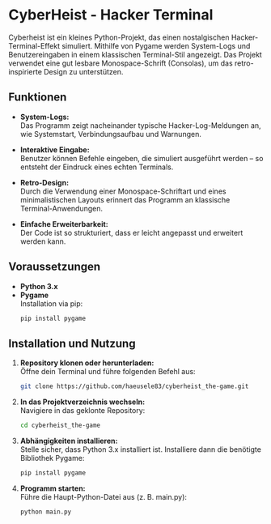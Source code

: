 # CyberHeist - Hacker Terminal

Cyberheist ist ein kleines Python-Projekt, das einen nostalgischen Hacker-Terminal-Effekt simuliert. Mithilfe von Pygame werden System-Logs und Benutzereingaben in einem klassischen Terminal-Stil angezeigt. Das Projekt verwendet eine gut lesbare Monospace-Schrift (Consolas), um das retro-inspirierte Design zu unterstützen.

## Funktionen

- **System-Logs:**  
  Das Programm zeigt nacheinander typische Hacker-Log-Meldungen an, wie Systemstart, Verbindungsaufbau und Warnungen.

- **Interaktive Eingabe:**  
  Benutzer können Befehle eingeben, die simuliert ausgeführt werden – so entsteht der Eindruck eines echten Terminals.

- **Retro-Design:**  
  Durch die Verwendung einer Monospace-Schriftart und eines minimalistischen Layouts erinnert das Programm an klassische Terminal-Anwendungen.

- **Einfache Erweiterbarkeit:**  
  Der Code ist so strukturiert, dass er leicht angepasst und erweitert werden kann.

## Voraussetzungen

- **Python 3.x**
- **Pygame**  
  Installation via pip:
  ```bash
  pip install pygame

## Installation und Nutzung

1. **Repository klonen oder herunterladen:**  
   Öffne dein Terminal und führe folgenden Befehl aus:
   ```bash
   git clone https://github.com/haeusele83/cyberheist_the-game.git

2. **In das Projektverzeichnis wechseln:**  
   Navigiere in das geklonte Repository:
   ```bash
   cd cyberheist_the-game

3. **Abhängigkeiten installieren:**  
   Stelle sicher, dass Python 3.x installiert ist. Installiere dann die benötigte Bibliothek Pygame:
   ```bash
   pip install pygame

4. **Programm starten:**  
   Führe die Haupt-Python-Datei aus (z. B. main.py):
   ```bash
   python main.py
